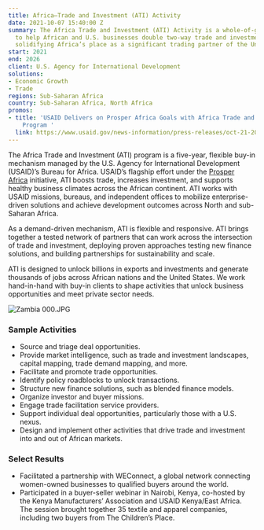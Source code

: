 ```yaml
---
title: Africa—Trade and Investment (ATI) Activity
date: 2021-10-07 15:40:00 Z
summary: The Africa Trade and Investment (ATI) Activity is a whole-of-government platform
  to help African and U.S. businesses double two-way trade and investment, thereby
  solidifying Africa’s place as a significant trading partner of the United States.
start: 2021
end: 2026
client: U.S. Agency for International Development
solutions:
- Economic Growth
- Trade
regions: Sub-Saharan Africa
country: Sub-Saharan Africa, North Africa
promos:
- title: 'USAID Delivers on Prosper Africa Goals with Africa Trade and Investment
    Program '
  link: https://www.usaid.gov/news-information/press-releases/oct-21-2021-usaid-delivers-prosper-africa-goals-africa-trade-and-investment
---
```


The Africa Trade and Investment (ATI) program is a five-year, flexible buy-in mechanism managed by the U.S. Agency for International Development (USAID)’s Bureau for Africa. USAID’s flagship effort under the [Prosper Africa](https://www.prosperafrica.gov/) initiative, ATI boosts trade, increases investment, and supports healthy business climates across the African continent. ATI works with USAID missions, bureaus, and independent offices to mobilize enterprise-driven solutions and achieve development outcomes across North and sub-Saharan Africa.  

As a demand-driven mechanism, ATI is flexible and responsive. ATI brings together a tested network of partners that can work across the intersection of trade and investment, deploying proven approaches testing new finance solutions, and building partnerships for sustainability and scale.

ATI is designed to unlock billions in exports and investments and generate thousands of jobs across African nations and the United States. We work hand-in-hand with buy-in clients to shape activities that unlock business opportunities and meet private sector needs. 
  
![Zambia 000.JPG](/uploads/Zambia%20000.JPG)

### Sample Activities

* Source and triage deal opportunities.
* Provide market intelligence, such as trade and investment landscapes, capital mapping, trade demand mapping, and more.
* Facilitate and promote trade opportunities.
* Identify policy roadblocks to unlock transactions.
* Structure new finance solutions, such as blended finance models.
* Organize investor and buyer missions.
* Engage trade facilitation service providers.
* Support individual deal opportunities, particularly those with a U.S. nexus. 
* Design and implement other activities that drive trade and investment into and out of African markets. 

### Select Results

* Facilitated a partnership with WEConnect, a global network connecting women-owned businesses to qualified buyers around the world. 
* Participated in a buyer-seller webinar in Nairobi, Kenya, co-hosted by the Kenya Manufacturers’ Association and USAID Kenya/East Africa. The session brought together 35 textile and apparel companies, including two buyers from The Children’s Place. 